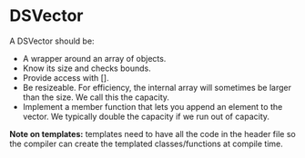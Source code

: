 # DSVector

A DSVector should be:

* A wrapper around an array of objects.
* Know its size and checks bounds.
* Provide access with \[\].
* Be resizeable. For efficiency, the internal array will sometimes be
   larger than the size. We call this the capacity. 
* Implement a member function that lets you append an element to the vector. 
   We typically double the capacity if we run out of capacity. 

__Note on templates:__ templates need to have all the code in the header file so the 
   compiler can create the templated classes/functions at compile time.
